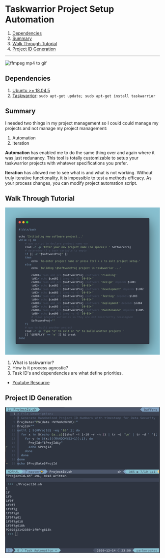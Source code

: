 # Taskwarrior Project Setup Automation

1. [Dependencies](#01)
2. [Summary](#02)
3. [Walk Through Tutorial](#03)
4. [Project ID Generation](#04)

----

![ffmpeg mp4 to gif](https://github.com/alanoakes/taskwarrior-projectAutomation/raw/master/AutoProjectSetup.gif)

## Dependencies <a name="01"></a>

1. [Ubuntu >= 18.04.5](https://ubuntu.com/)
2. [Taskwarrior](https://taskwarrior.org/download/): `sudo apt-get update; sudo apt-get install taskwarrior`

## Summary

I needed two things in my project management so I could could manage my projects
and not manage my project management:

1. Automation
2. Iteration

**Automation** has enabled me to do the same thing over and again where it was
just redunancy. This tool is totally customizable to setup your taskwarrior
projects with whatever specifications you prefer.

**Iteration** has allowed me to see what is and what is not working. Without
truly iterative functionality, it is impossible to test a methods efficacy.
As your process changes, you can modify project automation script.

## Walk Through Tutorial <a name="03"></a>

![bashScript](https://github.com/alanoakes/taskwarrior-projectAutomation/raw/master/carbon.png)

1. What is taskwarrior?
2. How is it process agnostic?
3. Task ID's and dependencies are what define priorities.

* [Youtube Resource](https://www.youtube.com/embed/FhNHUbm5rg4)

## Project ID Generation <a name="04"></a>

![projId](https://github.com/alanoakes/taskwarrior-projectAutomation/raw/master/projectId.PNG)
